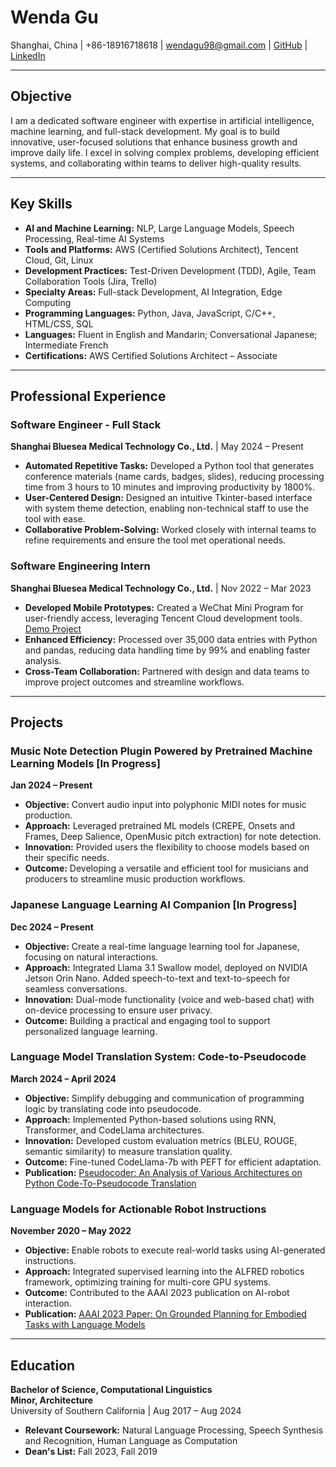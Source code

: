 # Wenda Gu  
Shanghai, China | +86-18916718618 | wendagu98@gmail.com | [GitHub](https://github.com/wenda-gu) | [LinkedIn](https://www.linkedin.com/in/wenda-gu/)

---

## Objective  
I am a dedicated software engineer with expertise in artificial intelligence, machine learning, and full-stack development. My goal is to build innovative, user-focused solutions that enhance business growth and improve daily life. I excel in solving complex problems, developing efficient systems, and collaborating within teams to deliver high-quality results.

---

## Key Skills  

- **AI and Machine Learning:** NLP, Large Language Models, Speech Processing, Real-time AI Systems  
- **Tools and Platforms:** AWS (Certified Solutions Architect), Tencent Cloud, Git, Linux  
- **Development Practices:** Test-Driven Development (TDD), Agile, Team Collaboration Tools (Jira, Trello)  
- **Specialty Areas:** Full-stack Development, AI Integration, Edge Computing  
- **Programming Languages:** Python, Java, JavaScript, C/C++, HTML/CSS, SQL  
- **Languages:** Fluent in English and Mandarin; Conversational Japanese; Intermediate French  
- **Certifications:** AWS Certified Solutions Architect – Associate  

---

## Professional Experience  

### Software Engineer - Full Stack   
**Shanghai Bluesea Medical Technology Co., Ltd.** | May 2024 – Present  

- **Automated Repetitive Tasks:** Developed a Python tool that generates conference materials (name cards, badges, slides), reducing processing time from 3 hours to 10 minutes and improving productivity by 1800%.  
- **User-Centered Design:** Designed an intuitive Tkinter-based interface with system theme detection, enabling non-technical staff to use the tool with ease.  
- **Collaborative Problem-Solving:** Worked closely with internal teams to refine requirements and ensure the tool met operational needs.  

### Software Engineering Intern  
**Shanghai Bluesea Medical Technology Co., Ltd.** | Nov 2022 – Mar 2023  

- **Developed Mobile Prototypes:** Created a WeChat Mini Program for user-friendly access, leveraging Tencent Cloud development tools. [Demo Project](https://github.com/wenda-gu/demo_mini_program)  
- **Enhanced Efficiency:** Processed over 35,000 data entries with Python and pandas, reducing data handling time by 99% and enabling faster analysis.  
- **Cross-Team Collaboration:** Partnered with design and data teams to improve project outcomes and streamline workflows.  

---

## Projects  

### Music Note Detection Plugin Powered by Pretrained Machine Learning Models [In Progress]  
**Jan 2024 – Present**  
- **Objective:** Convert audio input into polyphonic MIDI notes for music production.  
- **Approach:** Leveraged pretrained ML models (CREPE, Onsets and Frames, Deep Salience, OpenMusic pitch extraction) for note detection.  
- **Innovation:** Provided users the flexibility to choose models based on their specific needs.  
- **Outcome:** Developing a versatile and efficient tool for musicians and producers to streamline music production workflows.  

### Japanese Language Learning AI Companion [In Progress]  
**Dec 2024 – Present**  
- **Objective:** Create a real-time language learning tool for Japanese, focusing on natural interactions.  
- **Approach:** Integrated Llama 3.1 Swallow model, deployed on NVIDIA Jetson Orin Nano. Added speech-to-text and text-to-speech for seamless conversations.  
- **Innovation:** Dual-mode functionality (voice and web-based chat) with on-device processing to ensure user privacy.  
- **Outcome:** Building a practical and engaging tool to support personalized language learning.  

### Language Model Translation System: Code-to-Pseudocode  
**March 2024 – April 2024**  

- **Objective:** Simplify debugging and communication of programming logic by translating code into pseudocode.  
- **Approach:** Implemented Python-based solutions using RNN, Transformer, and CodeLlama architectures.  
- **Innovation:** Developed custom evaluation metrics (BLEU, ROUGE, semantic similarity) to measure translation quality.  
- **Outcome:** Fine-tuned CodeLlama-7b with PEFT for efficient adaptation.  
- **Publication:** [Pseudocoder: An Analysis of Various Architectures on Python Code-To-Pseudocode Translation](https://www.linkedin.com/in/wenda-gu/details/featured/1736414206055/)  

### Language Models for Actionable Robot Instructions  
**November 2020 – May 2022**  

- **Objective:** Enable robots to execute real-world tasks using AI-generated instructions.  
- **Approach:** Integrated supervised learning into the ALFRED robotics framework, optimizing training for multi-core GPU systems.  
- **Outcome:** Contributed to the AAAI 2023 publication on AI-robot interaction.  
- **Publication:** [AAAI 2023 Paper: On Grounded Planning for Embodied Tasks with Language Models](https://arxiv.org/abs/2209.00465)  

---

## Education  

**Bachelor of Science, Computational Linguistics**  
**Minor, Architecture**  
University of Southern California | Aug 2017 – Aug 2024  

- **Relevant Coursework:** Natural Language Processing, Speech Synthesis and Recognition, Human Language as Computation  
- **Dean's List:** Fall 2023, Fall 2019  